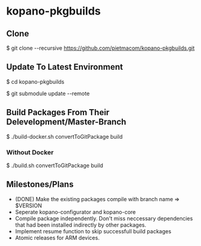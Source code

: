 # kopano-pkgbuilds

## Clone
 $ git clone --recursive https://github.com/pietmacom/kopano-pkgbuilds.git

## Update To Latest Environment
 $ cd kopano-pkgbuilds
 
 $ git submodule update --remote
 
## Build Packages From Their Delevelopment/Master-Branch
 $ ./build-docker.sh convertToGitPackage build
 
### Without Docker
 $ ./build.sh convertToGitPackage build
 
## Milestones/Plans
 - (DONE) Make the existing packages compile with branch name => $VERSION
 - Seperate kopano-configurator and kopano-core
 - Compile package independently. Don't miss neccessary dependencies that had been installed indirectly by other packages.
 - Implement resume function to skip successfull build packages
 - Atomic releases for ARM devices.
